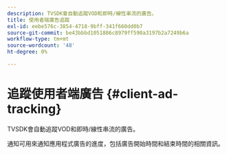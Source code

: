 ```yaml
---
description: TVSDK會自動追蹤VOD和即時/線性串流的廣告。
title: 使用者端廣告追蹤
exl-id: eebe576c-3854-4718-9bff-341f660dd0b7
source-git-commit: be43bbbd1051886c8979ff590a3197b2a7249b6a
workflow-type: tm+mt
source-wordcount: '48'
ht-degree: 0%

---
```


# 追蹤使用者端廣告 {#client-ad-tracking}

TVSDK會自動追蹤VOD和即時/線性串流的廣告。

通知可用來通知應用程式廣告的進度，包括廣告開始時間和結束時間的相關資訊。
